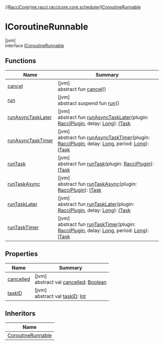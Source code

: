 //[RacciCore](../../../index.md)/[me.racci.raccicore.core.scheduler](../index.md)/[ICoroutineRunnable](index.md)

# ICoroutineRunnable

[jvm]\
interface [ICoroutineRunnable](index.md)

## Functions

| Name | Summary |
|---|---|
| [cancel](cancel.md) | [jvm]<br>abstract fun [cancel](cancel.md)() |
| [run](run.md) | [jvm]<br>abstract suspend fun [run](run.md)() |
| [runAsyncTaskLater](run-async-task-later.md) | [jvm]<br>abstract fun [runAsyncTaskLater](run-async-task-later.md)(plugin: [RacciPlugin](../../me.racci.raccicore/-racci-plugin/index.md), delay: [Long](https://kotlinlang.org/api/latest/jvm/stdlib/kotlin/-long/index.html)): [ITask](../-i-task/index.md) |
| [runAsyncTaskTimer](run-async-task-timer.md) | [jvm]<br>abstract fun [runAsyncTaskTimer](run-async-task-timer.md)(plugin: [RacciPlugin](../../me.racci.raccicore/-racci-plugin/index.md), delay: [Long](https://kotlinlang.org/api/latest/jvm/stdlib/kotlin/-long/index.html), period: [Long](https://kotlinlang.org/api/latest/jvm/stdlib/kotlin/-long/index.html)): [ITask](../-i-task/index.md) |
| [runTask](run-task.md) | [jvm]<br>abstract fun [runTask](run-task.md)(plugin: [RacciPlugin](../../me.racci.raccicore/-racci-plugin/index.md)): [ITask](../-i-task/index.md) |
| [runTaskAsync](run-task-async.md) | [jvm]<br>abstract fun [runTaskAsync](run-task-async.md)(plugin: [RacciPlugin](../../me.racci.raccicore/-racci-plugin/index.md)): [ITask](../-i-task/index.md) |
| [runTaskLater](run-task-later.md) | [jvm]<br>abstract fun [runTaskLater](run-task-later.md)(plugin: [RacciPlugin](../../me.racci.raccicore/-racci-plugin/index.md), delay: [Long](https://kotlinlang.org/api/latest/jvm/stdlib/kotlin/-long/index.html)): [ITask](../-i-task/index.md) |
| [runTaskTimer](run-task-timer.md) | [jvm]<br>abstract fun [runTaskTimer](run-task-timer.md)(plugin: [RacciPlugin](../../me.racci.raccicore/-racci-plugin/index.md), delay: [Long](https://kotlinlang.org/api/latest/jvm/stdlib/kotlin/-long/index.html), period: [Long](https://kotlinlang.org/api/latest/jvm/stdlib/kotlin/-long/index.html)): [ITask](../-i-task/index.md) |

## Properties

| Name | Summary |
|---|---|
| [cancelled](cancelled.md) | [jvm]<br>abstract val [cancelled](cancelled.md): [Boolean](https://kotlinlang.org/api/latest/jvm/stdlib/kotlin/-boolean/index.html) |
| [taskID](task-i-d.md) | [jvm]<br>abstract val [taskID](task-i-d.md): [Int](https://kotlinlang.org/api/latest/jvm/stdlib/kotlin/-int/index.html) |

## Inheritors

| Name |
|---|
| [CoroutineRunnable](../-coroutine-runnable/index.md) |
